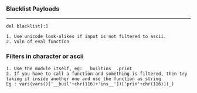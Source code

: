 ### Blacklist Payloads

---

```
del blacklist[:]
```

```
1. Use unicode look-alikes if input is not filtered to ascii.
2. Vuln of eval function
```

### Filters in character or ascii

```
1. Use the module itself, eg: __builtins__.print
2. If you have to call a function and something is filtered, then try taking it inside another one and use the function as string
Eg : vars(vars()['__buil'+chr(116)+'ins__'])['prin'+chr(116)](_)
```
